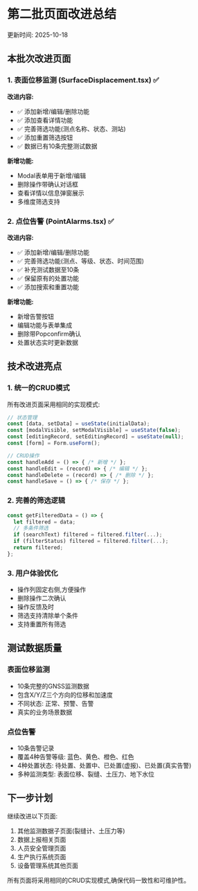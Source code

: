 # 第二批页面改进总结

更新时间: 2025-10-18

## 本批次改进页面

### 1. 表面位移监测 (SurfaceDisplacement.tsx) ✅
**改进内容:**
- ✅ 添加新增/编辑/删除功能
- ✅ 添加查看详情功能
- ✅ 完善筛选功能(测点名称、状态、测站)
- ✅ 添加重置筛选按钮
- ✅ 数据已有10条完整测试数据

**新增功能:**
- Modal表单用于新增/编辑
- 删除操作带确认对话框
- 查看详情以信息弹窗展示
- 多维度筛选支持

### 2. 点位告警 (PointAlarms.tsx) ✅
**改进内容:**
- ✅ 添加新增/编辑/删除功能
- ✅ 完善筛选功能(测点、等级、状态、时间范围)
- ✅ 补充测试数据至10条
- ✅ 保留原有的处置功能
- ✅ 添加搜索和重置功能

**新增功能:**
- 新增告警按钮
- 编辑功能与表单集成
- 删除带Popconfirm确认
- 处置状态实时更新数据

## 技术改进亮点

### 1. 统一的CRUD模式
所有改进页面采用相同的实现模式:
```typescript
// 状态管理
const [data, setData] = useState(initialData);
const [modalVisible, setModalVisible] = useState(false);
const [editingRecord, setEditingRecord] = useState(null);
const [form] = Form.useForm();

// CRUD操作
const handleAdd = () => { /* 新增 */ };
const handleEdit = (record) => { /* 编辑 */ };
const handleDelete = (record) => { /* 删除 */ };
const handleSave = () => { /* 保存 */ };
```

### 2. 完善的筛选逻辑
```typescript
const getFilteredData = () => {
  let filtered = data;
  // 多条件筛选
  if (searchText) filtered = filtered.filter(...);
  if (filterStatus) filtered = filtered.filter(...);
  return filtered;
};
```

### 3. 用户体验优化
- 操作列固定右侧,方便操作
- 删除操作二次确认
- 操作反馈及时
- 筛选支持清除单个条件
- 支持重置所有筛选

## 测试数据质量

### 表面位移监测
- 10条完整的GNSS监测数据
- 包含X/Y/Z三个方向的位移和加速度
- 不同状态: 正常、预警、告警
- 真实的业务场景数据

### 点位告警
- 10条告警记录
- 覆盖4种告警等级: 蓝色、黄色、橙色、红色
- 4种处置状态: 待处置、处置中、已处置(虚报)、已处置(真实告警)
- 多种监测类型: 表面位移、裂缝、土压力、地下水位

## 下一步计划

继续改进以下页面:
1. 其他监测数据子页面(裂缝计、土压力等)
2. 数据上报相关页面
3. 人员安全管理页面
4. 生产执行系统页面
5. 设备管理系统其他页面

所有页面将采用相同的CRUD实现模式,确保代码一致性和可维护性。
